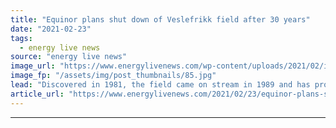 ```yaml
---
title: "Equinor plans shut down of Veslefrikk field after 30 years"
date: "2021-02-23"
tags: 
  - energy live news
source: "energy live news"
image_url: "https://www.energylivenews.com/wp-content/uploads/2021/02/image-14.jpg"
image_fp: "/assets/img/post_thumbnails/85.jpg"
lead: "Discovered in 1981, the field came on stream in 1989 and has produced more than 400m barrels of oil equivalent"
article_url: "https://www.energylivenews.com/2021/02/23/equinor-plans-shut-down-of-veslefrikk-field-after-30-years/"
---
```


---
